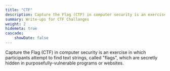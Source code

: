 ```yaml
---
title: "CTF"
description: Capture the Flag (CTF) in computer security is an exercise in which participants attempt to find text strings, called "flags", which are secretly hidden in purposefully-vulnerable programs or websites.
summary: Write-ups for CTF Challanges
weight: 2
hidemeta: true
cascade:   
    showDate: false
---
```

Capture the Flag (CTF) in computer security is an exercise in which participants attempt to find text strings, called "flags", which are secretly hidden in purposefully-vulnerable programs or websites.